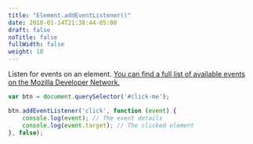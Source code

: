 ```yaml
---
title: "Element.addEventListener()"
date: 2018-01-14T21:38:44-05:00
draft: false
noTitle: false
fullWidth: false
weight: 10
---
```


Listen for events on an element. [You can find a full list of available events on the Mozilla Developer Network.](https://developer.mozilla.org/en-US/docs/Web/Events)

```javascript
var btn = document.querySelector('#click-me');

btn.addEventListener('click', function (event) {
	console.log(event); // The event details
	console.log(event.target); // The clicked element
}, false);
```